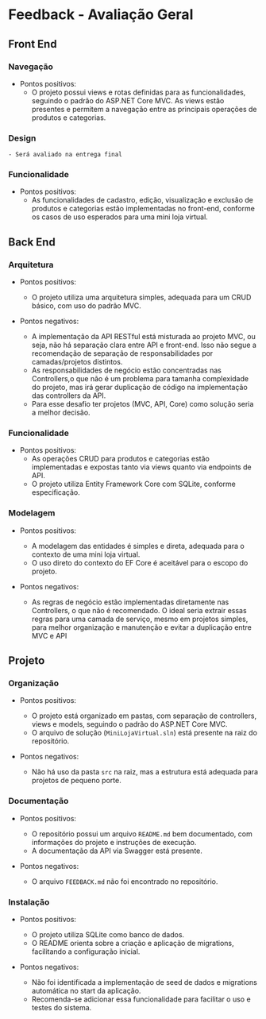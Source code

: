 # Feedback - Avaliação Geral

## Front End
### Navegação
  * Pontos positivos:
    - O projeto possui views e rotas definidas para as funcionalidades, seguindo o padrão do ASP.NET Core MVC. As views estão presentes e permitem a navegação entre as principais operações de produtos e categorias.

### Design
    - Será avaliado na entrega final

### Funcionalidade
  * Pontos positivos:
    - As funcionalidades de cadastro, edição, visualização e exclusão de produtos e categorias estão implementadas no front-end, conforme os casos de uso esperados para uma mini loja virtual.

## Back End
### Arquitetura
  * Pontos positivos:
    - O projeto utiliza uma arquitetura simples, adequada para um CRUD básico, com uso do padrão MVC.

  * Pontos negativos:
    - A implementação da API RESTful está misturada ao projeto MVC, ou seja, não há separação clara entre API e front-end. Isso não segue a recomendação de separação de responsabilidades por camadas/projetos distintos.
    - As responsabilidades de negócio estão concentradas nas Controllers,o que não é um problema para tamanha complexidade do projeto, mas irá gerar duplicação de código na implementação das controllers da API.
    - Para esse desafio ter projetos (MVC, API, Core) como solução seria a melhor decisão.

### Funcionalidade
  * Pontos positivos:
    - As operações CRUD para produtos e categorias estão implementadas e expostas tanto via views quanto via endpoints de API.
    - O projeto utiliza Entity Framework Core com SQLite, conforme especificação.

### Modelagem
  * Pontos positivos:
    - A modelagem das entidades é simples e direta, adequada para o contexto de uma mini loja virtual.
    - O uso direto do contexto do EF Core é aceitável para o escopo do projeto.

  * Pontos negativos:
    - As regras de negócio estão implementadas diretamente nas Controllers, o que não é recomendado. O ideal seria extrair essas regras para uma camada de serviço, mesmo em projetos simples, para melhor organização e manutenção e evitar a duplicação entre MVC e API

## Projeto
### Organização
  * Pontos positivos:
    - O projeto está organizado em pastas, com separação de controllers, views e models, seguindo o padrão do ASP.NET Core MVC.
    - O arquivo de solução (`MiniLojaVirtual.sln`) está presente na raiz do repositório.

  * Pontos negativos:
    - Não há uso da pasta `src` na raiz, mas a estrutura está adequada para projetos de pequeno porte.

### Documentação
  * Pontos positivos:
    - O repositório possui um arquivo `README.md` bem documentado, com informações do projeto e instruções de execução.
    - A documentação da API via Swagger está presente.

  * Pontos negativos:
    - O arquivo `FEEDBACK.md` não foi encontrado no repositório.

### Instalação
  * Pontos positivos:
    - O projeto utiliza SQLite como banco de dados.
    - O README orienta sobre a criação e aplicação de migrations, facilitando a configuração inicial.

  * Pontos negativos:
    - Não foi identificada a implementação de seed de dados e migrations automática no start da aplicação. 
    - Recomenda-se adicionar essa funcionalidade para facilitar o uso e testes do sistema.